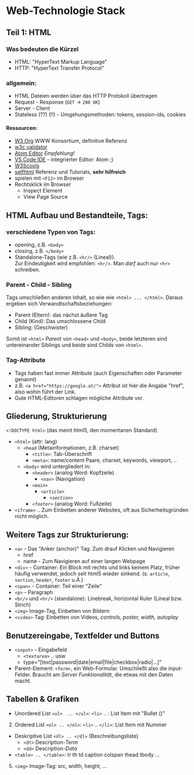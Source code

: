 # Web-Technologie Stack

## **Teil 1: HTML**

### Was bedeuten die Kürzel
- HTML: "HyperText Markup Language"
- HTTP: "HyperText Transfer Protocol"

### allgemein:
- HTML Dateien werden über das HTTP Protokoll übertragen
- Request - Response (`GET` -> `200 OK`)
- Server - Client
- Stateless (??) (!!) - Umgehungsmethoden: tokens, session-ids, cookies

#### Ressourcen:
- [W3 Org](https://www.w3.org/) WWW Konsortium, definitive Referenz
- [w3c validator](https://validator.w3.org/)
- [Atom Editor](https://atom.io)  *Empfehlung!*
- [VS Code IDE](https://code.visualstudio.com/) - integrierter Editor: Atom ;)
- [W3Scools](https://www.w3schools.com/)
- [selfhtml](https://www.selfhtml.org/) Referenz und Tutorials, **sehr hilfreich**
- spielen mit `<F12>` im Browser
- Rechtsklick im Browser
  - Inspect Element
  - View Page Source

## HTML Aufbau und Bestandteile, Tags:

### verschiedene Typen von Tags:
- opening, z.B. `<body>`
- closing, z.B. `</body>`
- Standalone-Tags (wie z.B. `<hr/>` (Lineal)).  
Zur Eindeutigkeit wird empfohlen: `<hr/>`. Man *darf* auch nur `<hr>` schreiben.

### Parent - Child - Sibling
Tags umschließen anderen Inhalt, so wie wie `<html> ... </html>`.
Daraus ergeben sich Verwandtschaftsbeziehungen:
  - Parent (Eltern): das nächst äußere Tag
  - Child (Kind): Das umschlossene Child
  - Sibling: (Geschwister)

Somit ist `<html>` *Parent* von `<head>` und `<body>`, beide letzteren sind untereinander Siblings und beide sind Childs von `<html>`.

### Tag-Attribute
- Tags haben fast immer Attribute (auch Eigenschaften oder Parameter genannt)
- z.B. `<a href="https://google.at/">` Attribut ist hier die Angabe "href", also wohin führt der Link.
- Gute HTML-Editoren schlagen mögliche Attribute vor.

## Gliederung, Strukturierung

`<!DOCTYPE html>` (das meint html5, den momentanen Standard)   
- `<html>` (attr: lang)
  - `<head` (Metainformationen, z.B. charset)
    - `<title>`: Tab-Überschrift
    - `<meta>`: name/content Paare, charset, keywords, viewport, ..
  - `<body>` wird untergliedert in:
    - *`<header>`* (analog Word: Kopfzeile)
      - *`<nav>`* (Navigation)
    - *`<main>`*
      - *`<article>`*
        - *`<section>`*
    - *`<footer>`* (analog Word: Fußzeile)
- `<iframe>` .. Zum Einbetten anderer Websites, oft aus Sicherheitsgründen nicht möglich.

## Weitere Tags zur Strukturierung:
- `<a>` - Das "Anker (anchor)" Tag. Zum drauf Klicken und Navigieren
  - href
  - name - Zum Navigieren auf einer langen Webpage
- `<div>` - Container: Ein Block mit rechts und links keinem Platz, früher häufig verwendet, jedoch seit html5 wieder sinkend. (s. `article`, `section`, `header`, `footer` u.Ä.)
- `<span>` - Container: Teil einer "Zeile"
- `<p>` - Paragraph
- `<br/>` und `<hr/>` (standalone): Linebreak, horizontal Ruler (Lineal bzw. Strich)
- `<img>` Image-Tag, Einbetten von Bildern
- `<video>` Tag: Einbetten von Videos, *controls, poster, width, autoplay*

## Benutzereingabe, Textfelder und Buttons
- `<input>` - Eingabefeld
  - `<textarea>` .. usw
  - type="[text|password|date|email|file|checkbox|radio|...]"
- Parent-Element: `<form>`, ein Web-Formular. Umschließt also die input-Felder. Braucht am *Server Funktionalität*, die etwas mit den Daten macht.

## Tabellen & Grafiken
- Unordered List `<ul>  .. </ul>`: `<li>` .. : List Item mit "Bullet ()"
2. Ordered List `<ol> .. </ol>`: `<li>` .. `</li>`: List Item mit Nummer
- Deskriptive List `<dl> .. </dl>` (Beschreibungsliste)
  - `<dt>` Description-*Term*
  - `<dd>` Description-*Data*
- `<table> .. </table>`: tr th td caption colspan thead tbody ...
5. `<img>` Image-Tag: src, width, height, ...
